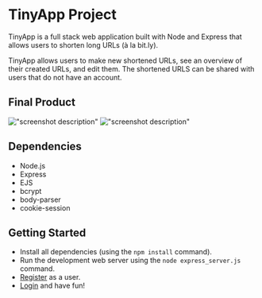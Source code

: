 # TinyApp Project

TinyApp is a full stack web application built with Node and Express that allows users to shorten long URLs (à la bit.ly).

TinyApp allows users to make new shortened URLs, see an overview of their created URLs, and edit them. The shortened URLS can be shared with users that do not have an account.

## Final Product

!["screenshot description"](#)
!["screenshot description"](#)

## Dependencies

- Node.js
- Express
- EJS
- bcrypt
- body-parser
- cookie-session

## Getting Started

- Install all dependencies (using the `npm install` command).
- Run the development web server using the `node express_server.js` command.
- [Register](http://localhost:8080/register) as a user.
- [Login](http://localhost:8080/login) and have fun!